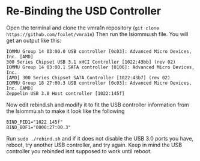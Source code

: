# Re-Binding the USD Controller
Open the terminal and clone the vmra1n repository (`git clone
https://github.com/foxlet/vmra1n`) Then run the lsiommu.sh file. You will get an
output like this:
```
IOMMU Group 14 03:00.0 USB controller [0c03]: Advanced Micro Devices, Inc. [AMD]
300 Series Chipset USB 3.1 xHCI Controller [1022:43bb] (rev 02)
IOMMU Group 14 03:00.1 SATA controller [0106]: Advanced Micro Devices, Inc.
[AMD] 300 Series Chipset SATA Controller [1022:43b7] (rev 02)
IOMMU Group 18 27:00.3 USB controller [0c03]: Advanced Micro Devices, Inc. [AMD]
Zeppelin USB 3.0 Host controller [1022:145f]
```
Now edit rebind.sh and modify it to fit the USB controller information from the
lsiommu.sh to make it look like the following
```
BIND_PID1="1022 145f"
BIND_BDF1="0000:27:00.3"
```
Run `sudo ./rebind.sh` and if it does not disable the USB 3.0 ports you have,
reboot, try another USB controller, and try again. Keep in mind the USB
controller you rebinded isnt supposed to work until reboot.
